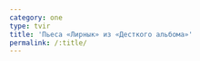 ```yaml
---
category: one
type: tvir
title: 'Пьеса «Лирнык» из «Десткого альбома»'
permalink: /:title/
---
```


